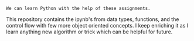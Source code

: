 ```We can learn Python with the help of these assignments.```

This repository contains the ipynb's from data types, functions, and the control flow with few more object oriented concepts.
I keep enriching it as I learn anything new algorithm or trick which can be helpful for future.

